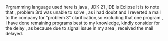 Prgramming language used here is java , JDK 21 ,IDE is Eclipse
It is to note that , problem 3rd was unable to solve , as i had doubt and 
I reverted a mail to the company for "problem 3" clarification,so excluding that one program , 
I have done remaining programs best to my knowledge, kindly consider 
for the delay , as because due to signal issue in my area , received the mail delayed.
